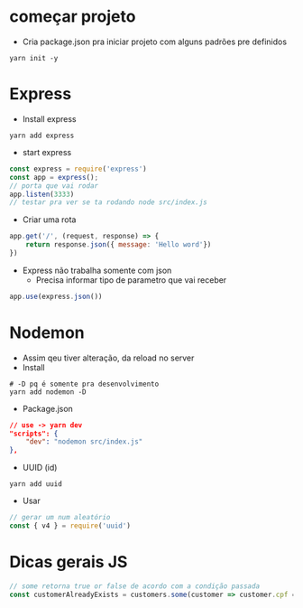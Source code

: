 # começar projeto
- Cria package.json pra iniciar projeto com alguns padrões pre definidos
```shell
yarn init -y
```

# Express
- Install express
```shell
yarn add express
```

- start express
```js
const express = require('express')
const app = express();
// porta que vai rodar
app.listen(3333)
// testar pra ver se ta rodando node src/index.js
```

- Criar uma rota
```js
app.get('/', (request, response) => {
    return response.json({ message: 'Hello word'})
})
```

- Express não trabalha somente com json
    - Precisa informar tipo de parametro que vai receber
```js
app.use(express.json())
```

# Nodemon
- Assim qeu tiver alteração, da reload no server
- Install
```shell
# -D pq é somente pra desenvolvimento
yarn add nodemon -D
```

- Package.json
```json
// use -> yarn dev
"scripts": {
    "dev": "nodemon src/index.js"
},
```

- UUID (id)
```shell
yarn add uuid
```

- Usar
```js
// gerar um num aleatório
const { v4 } = require('uuid')
```

# Dicas gerais JS
```js
// some retorna true or false de acordo com a condição passada
const customerAlreadyExists = customers.some(customer => customer.cpf === cpf)
```